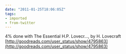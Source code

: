 ```yaml
---
date: "2011-01-25T18:06:05Z"
tags:
- imported
- from-twitter
---
```

4% done with The Essential H.P. Lovecr..., by H. Lovecraft [http://goodreads.com/user_status/show/4795863](http://goodreads.com/user_status/show/4795863)
